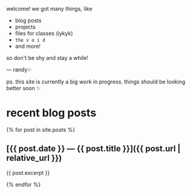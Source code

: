 welcome! we got many things, like

- blog posts
- projects
- files for classes (iykyk)
- `the v o i d`
- and more!

so don't be shy and stay a while!

— randy✨

ps. this site is currently a big work in progress. things should be looking better soon ✨

# recent blog posts

{% for post in site.posts %}

## [{{ post.date }} — {{ post.title }}]({{ post.url | relative_url }})

{{ post.excerpt }}

{% endfor %}
